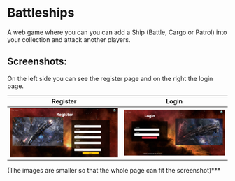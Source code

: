 # Battleships

A web game where you can you can add a Ship (Battle, Cargo or Patrol) into your collection and attack another players.

## Screenshots:

On the left side you can see the register page and on the right the login page.

Register | Login
:--------------:| :--------------:
![register](https://github.com/PepiZlatev/Battleships/blob/master/screenshots/register.png) | ![login](https://github.com/PepiZlatev/Battleships/blob/master/screenshots/login.png)

(The images are smaller so that the whole page can fit the screenshot)***
